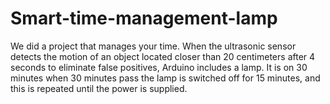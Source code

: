# Smart-time-management-lamp
We did a project that manages your time. When the ultrasonic sensor detects the motion of an object located closer than 20 centimeters after 4 seconds to eliminate false positives, Arduino includes a lamp. It is on 30 minutes when 30 minutes pass the lamp is switched off for 15 minutes, and this is repeated until the power is supplied.
